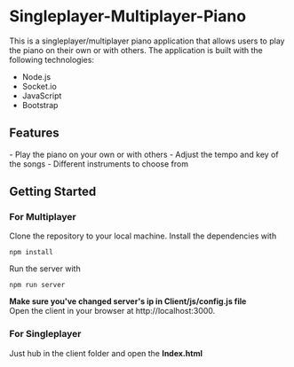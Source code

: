 # Singleplayer-Multiplayer-Piano
This is a singleplayer/multiplayer piano application that allows users to play the piano on their own or with others. The application is built with the following technologies:
<ul>
  <li>Node.js</li>
  <li>Socket.io</li>
  <li>JavaScript</li>
  <li>Bootstrap</li>
</ul>

<h2>Features</h2>
- Play the piano on your own or with others
- Adjust the tempo and key of the songs
- Different instruments to choose from

<h2>Getting Started</h2>
<h3>For Multiplayer</h3>
Clone the repository to your local machine.
Install the dependencies with <br>

```
npm install
```

Run the server with <br>

```
npm run server
```

<strong>Make sure you've changed server's ip in Client/js/config.js file</strong> <br>
Open the client in your browser at http://localhost:3000.
<h3>For Singleplayer</h3>
Just hub in the client folder and open the <strong>Index.html</strong>

